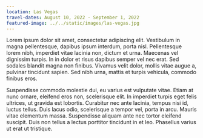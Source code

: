 ```yaml
---
location: Las Vegas
travel-dates: August 10, 2022 - September 1, 2022
featured-image: ../../static/images/las-vegas.jpg
---
```


Lorem ipsum dolor sit amet, consectetur adipiscing elit. Vestibulum in magna pellentesque, dapibus ipsum interdum, porta nisl. Pellentesque lorem nibh, imperdiet vitae lacinia non, dictum et urna. Maecenas vel dignissim turpis. In in dolor et risus dapibus semper vel nec erat. Sed sodales blandit magna non finibus. Vivamus velit dolor, mollis vitae augue a, pulvinar tincidunt sapien. Sed nibh urna, mattis et turpis vehicula, commodo finibus eros.

Suspendisse commodo molestie dui, eu varius est vulputate vitae. Etiam at nunc ornare, eleifend eros non, scelerisque elit. In imperdiet turpis eget felis ultrices, ut gravida est lobortis. Curabitur nec ante lacinia, tempus nisi id, luctus tellus. Duis lacus odio, scelerisque a tempor vel, porta in arcu. Mauris vitae elementum massa. Suspendisse aliquam ante nec tortor eleifend suscipit. Duis non tellus a lectus porttitor tincidunt in et leo. Phasellus varius ut erat ut tristique.
